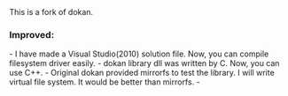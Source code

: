 <html>
This is a fork of dokan.

<h3>Improved:</h3>
-
I have made a Visual Studio(2010) solution file. Now, you can compile filesystem driver easily.
-
dokan library dll was written by C. Now, you can use C++.
-
Original dokan provided mirrorfs to test the library. I will write virtual file system. It would be better than mirrorfs.
-
</html>
